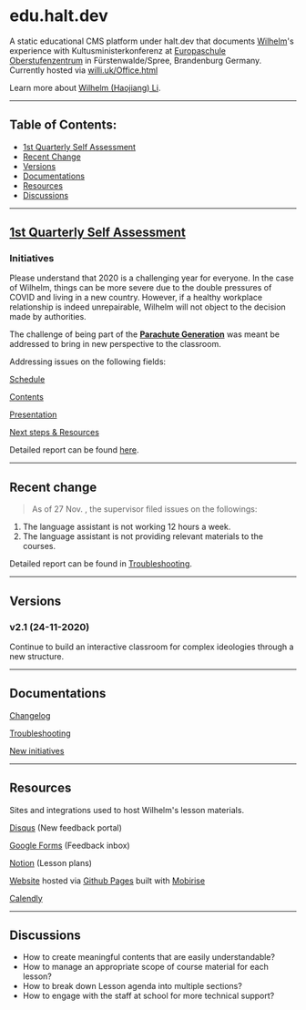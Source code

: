 # edu.halt.dev
A static educational CMS platform under halt.dev that documents [Wilhelm](https://github.com/wilhelmli)'s experience with Kultusministerkonferenz at [Europaschule Oberstufenzentrum](http://www.osz-oder-spree.de/) in Fürstenwalde/Spree, Brandenburg Germany. Currently hosted via [willi.uk/Office.html](https://willi.uk/Office.html)

Learn more about [Wilhelm (Haojiang) Li](https://github.com/wilhelmli).

***

## Table of Contents:
 - [1st Quarterly Self Assessment](https://github.com/wilhelmli/edu.halt.dev/wiki/1st-Quarterly-Self-Assessment)
 - [Recent Change](https://edu.halt.dev/#recent-change)
 - [Versions](https://edu.halt.dev/#versions)
 - [Documentations](https://edu.halt.dev/#documentations)
 - [Resources](https://edu.halt.dev/#resources)
 - [Discussions](https://edu.halt.dev/#discussions)
 
***

## [1st Quarterly Self Assessment](https://github.com/wilhelmli/edu.halt.dev/wiki/1st-Quarterly-Self-Assessment)

### Initiatives

Please understand that 2020 is a challenging year for everyone. In the case of Wilhelm, things can be more severe due to the double pressures of COVID and living in a new country. However, if a healthy workplace relationship is indeed unrepairable, Wilhelm will not object to the decision made by authorities.

The challenge of being part of the [**Parachute Generation**](https://www.nytimes.com/2017/02/02/magazine/the-parachute-generation.html) was meant be addressed to bring in new perspective to the classroom.

Addressing issues on the following fields:

[Schedule](https://github.com/wilhelmli/edu.halt.dev/wiki/1st:-Schedule-Issues)

[Contents](https://github.com/wilhelmli/edu.halt.dev/wiki/1st:-Contents-Issues)

[Presentation](https://github.com/wilhelmli/edu.halt.dev/wiki/1st:-Presentation-Issues)

[Next steps & Resources](https://github.com/wilhelmli/edu.halt.dev/wiki/1st:-Next-steps-&-Resources)

Detailed report can be found [here](https://github.com/wilhelmli/edu.halt.dev/wiki/1st-Quarterly-Self-Assessment).

***

## Recent change
> As of 27 Nov. , the supervisor filed issues on the followings: 
1. The language assistant is not working 12 hours a week.
2. The language assistant is not providing relevant materials to the courses.

Detailed report can be found in [Troubleshooting](https://github.com/wilhelmli/edu.halt.dev/wiki/Troubleshooting).

***

## Versions

### v2.1 (24-11-2020)
Continue to build an interactive classroom for complex ideologies through a new structure.

***

## Documentations

[Changelog](https://github.com/wilhelmli/edu.halt.dev/wiki/Changelog)

[Troubleshooting](https://github.com/wilhelmli/edu.halt.dev/wiki/Troubleshooting)

[New initiatives](https://github.com/wilhelmli/edu.halt.dev/wiki/New-initiatives)

***

## Resources
Sites and integrations used to host Wilhelm's lesson materials.

[Disqus](https://disqus.com/home/forum/willi-uk/) (New feedback portal)

[Google Forms](https://docs.google.com/forms/d/14Gqy7uChtrG2UUO54Acoi82vsqABaw2TYkyyoGXWhB8) (Feedback inbox) 

[Notion](https://www.notion.so/wilhelmli/Wilhelm-s-Office-175613570c704f8f93a0d19bba784c3d) (Lesson plans)

[Website](https://willi.uk/Office.html) hosted via [Github Pages](https://github.com/wilhelmli/wilhelmli.github.io/blob/master/Office.html) built with [Mobirise](https://mobirise.com/)

[Calendly](https://calendly.com/wilhelmli/office-hours)

***

## Discussions
- How to create meaningful contents that are easily understandable?
- How to manage an appropriate scope of course material for each lesson?
- How to break down Lesson agenda into multiple sections?
- How to engage with the staff at school for more technical support?
